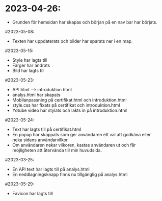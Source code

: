# 2023-04-26:
* Grunden för hemsidan har skapas och början på en nav bar har börjats.

#2023-05-08:
* Texten har uppdaterats och bilder har sparats ner i en map. 

#2023-05-15:
* Style har lagts till
* Färger har ändrats
* Bild har lagts till


#2023-05-23:
* API.html --> introduktion.html
* analys.html har skapats
* Mobilanpassning på certifikat.html och introduktion.html
* style.css har fixats på certifikat och introduktion.html
* Yotube video har stylats och lakts in på introduktion.html

#2023-05-24:
* Text har lagts till på certifikat.html
* En popup har skappats som ger användaren ett val att godkäna eller neka sidans användarvilkor
* Om användaren nekar vilkoren, kastas användaren ut och får möjligheten att återvända till min huvudsida.

#2023-03-25:
* En API text har lagts till på analys.html
* En neddlagningsknapp finns nu tillgänglig på analys.html

#2023-05-29:
* Favicon har lagts till
 